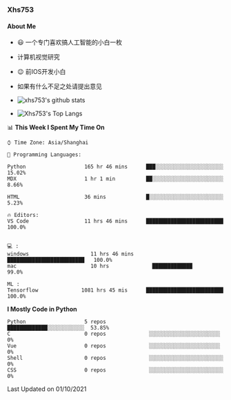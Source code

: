 ### Xhs753
#### About Me
- 😃 一个专门喜欢搞人工智能的小白一枚   
- 计算机视觉研究

- 😉 前IOS开发小白                           
- 如果有什么不足之处请提出意见
- ![xhs753's github stats](https://github-readme-stats.vercel.app/api?username=xhs753&show_icons=true&theme=radical&line_height=20)



- ![Xhs753's Top Langs](https://github-readme-stats.vercel.app/api/top-langs/?username=xhs753&layout=compact&theme=radical&card_width=270) 






<!--START_SECTION:waka-->
📊 **This Week I Spent My Time On** 

```text
⌚︎ Time Zone: Asia/Shanghai

💬 Programming Languages: 

Python                   165 hr 46 mins      ███░░░░░░░░░░░░░░░░░░░░░░   15.02% 
MDX                      1 hr 1 min          ██░░░░░░░░░░░░░░░░░░░░░░░   8.66% 
 
HTML                     36 mins             █░░░░░░░░░░░░░░░░░░░░░░░░   5.23%

🔥 Editors: 
VS Code                  11 hrs 46 mins      █████████████████████████   100.0%


💻 : 
windows                    11 hrs 46 mins      █████████████████████████   100.0%
mac                        10 hrs              █████████████               99.0%

ML :
Tensorflow              1081 hrs 45 mis      █████████████████████████  100.0%

```

**I Mostly Code in Python** 

```text
Python                   5 repos              █████████████░░░░░░░░░░░░  53.85% 
C                        0 repos              ░░░░░░░░░░░░░░░░░░░░░░░    0% 
Vue                      0 repos              ░░░░░░░░░░░░░░░░░░░░░░░    0% 
Shell                    0 repos              ░░░░░░░░░░░░░░░░░░░░░░░░   0% 
CSS                      0 repos              ░░░░░░░░░░░░░░░░░░░░░░░░   0%

```



 Last Updated on 01/10/2021
<!--END_SECTION:waka-->

